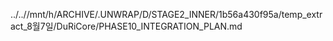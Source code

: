 ../..//mnt/h/ARCHIVE/.UNWRAP/D/STAGE2_INNER/1b56a430f95a/temp_extract_8월7일/DuRiCore/PHASE10_INTEGRATION_PLAN.md